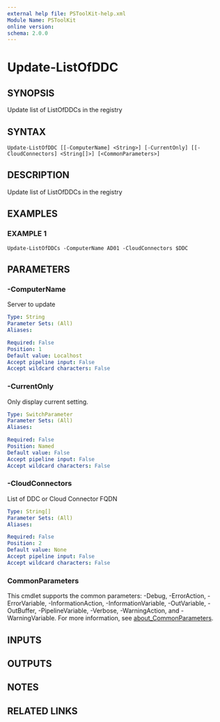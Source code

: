 ```yaml
---
external help file: PSToolKit-help.xml
Module Name: PSToolKit
online version:
schema: 2.0.0
---
```


# Update-ListOfDDC

## SYNOPSIS
Update list of ListOfDDCs in the registry

## SYNTAX

```
Update-ListOfDDC [[-ComputerName] <String>] [-CurrentOnly] [[-CloudConnectors] <String[]>] [<CommonParameters>]
```

## DESCRIPTION
Update list of ListOfDDCs in the registry

## EXAMPLES

### EXAMPLE 1
```
Update-ListOfDDCs -ComputerName AD01 -CloudConnectors $DDC
```

## PARAMETERS

### -ComputerName
Server to update

```yaml
Type: String
Parameter Sets: (All)
Aliases:

Required: False
Position: 1
Default value: Localhost
Accept pipeline input: False
Accept wildcard characters: False
```

### -CurrentOnly
Only display current setting.

```yaml
Type: SwitchParameter
Parameter Sets: (All)
Aliases:

Required: False
Position: Named
Default value: False
Accept pipeline input: False
Accept wildcard characters: False
```

### -CloudConnectors
List of DDC or Cloud Connector FQDN

```yaml
Type: String[]
Parameter Sets: (All)
Aliases:

Required: False
Position: 2
Default value: None
Accept pipeline input: False
Accept wildcard characters: False
```

### CommonParameters
This cmdlet supports the common parameters: -Debug, -ErrorAction, -ErrorVariable, -InformationAction, -InformationVariable, -OutVariable, -OutBuffer, -PipelineVariable, -Verbose, -WarningAction, and -WarningVariable. For more information, see [about_CommonParameters](http://go.microsoft.com/fwlink/?LinkID=113216).

## INPUTS

## OUTPUTS

## NOTES

## RELATED LINKS
